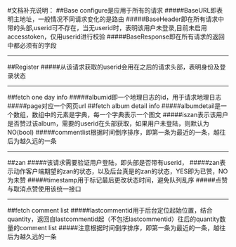 #文档补充说明：
##Base configure是应用于所有的请求
#####BaseURL即表明主地址，一般情况不同请求变化的是路由
#####BaseHeader即在所有请求中带的头部,userid可不存在，当无userid时，表明该用户未登录,目前未启用accesstoken，仅用userid进行校验
#####BaseResponse即在所有请求的返回中都必须有的字段

***

##Register
#####从该请求获取的userid会用在之后的请求头部，表明身份及登录状态

***

##fetch one day info
#####albumid即一个地理日志的id，用于请求地理日志
#####page对应一个网页url
##fetch album detail info
#####albumdetail是一个数组，数组中的元素是字典，每一个字典表示一个图文
#####iszan表示该用户是否赞过该album，需要的userid在头部获取，如果用户未登陆，则默认为NO(bool)
#####commentlist根据时间倒序排序，即第一条为最近的一条，越往后为越久远的一条

***

##zan
#####该请求需要验证用户登陆，即头部是否带有userid，
#####zan表示动作客户端期望的zan的状态，以及后台真是的zan的状态，YES即为已赞，NO为未赞
#####timestamp用于标记最后更改状态时间，避免队列乱序
#####点赞与取消点赞使用该统一接口

***

##fetch comment list
#####lastcommentid用于后台定位起始位置，结合quantity，返回自lastcommentid起（不包括lastcommentid）往后的quantity数量的comment list
#####注意根据时间倒序排序，即第一条为最近的一条，越往后为越久远的一条
